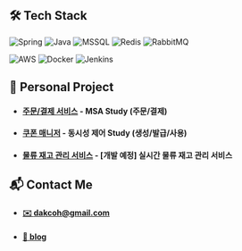 ## 🛠️ Tech Stack
![Spring](https://img.shields.io/badge/Spring-6DB33F?style=for-the-badge&logo=spring&logoColor=white)
![Java](https://img.shields.io/badge/Java-ED8B00?style=for-the-badge&logo=openjdk&logoColor=white)
![MSSQL](https://img.shields.io/badge/MSSQL-CC2927?style=for-the-badge&logo=microsoft-sql-server&logoColor=white)
![Redis](https://img.shields.io/badge/Redis-DC382D?style=for-the-badge&logo=redis&logoColor=white)
![RabbitMQ](https://img.shields.io/badge/RabbitMQ-FF6600?style=for-the-badge&logo=rabbitmq&logoColor=white)


![AWS](https://img.shields.io/badge/AWS-232F3E?style=for-the-badge&logo=amazon-aws&logoColor=white)
![Docker](https://img.shields.io/badge/Docker-2496ED?style=for-the-badge&logo=docker&logoColor=white)
![Jenkins](https://img.shields.io/badge/Jenkins-D24939?style=for-the-badge&logo=jenkins&logoColor=white)

## 🌟 Personal Project

- #### [주문/결제 서비스](https://github.com/dakcoh/shopping-service-order) - MSA Study (주문/결제)
- #### [쿠폰 매니저](https://github.com/dakcoh/coupon-manager) - 동시성 제어 Study (생성/발급/사용)
- #### [물류 재고 관리 서비스]() - [개발 예정] 실시간 물류 재고 관리 서비스

## 📬 Contact Me

- #### [✉️ dakcoh@gmail.com](mailto:dakcoh@gmail.com)
- #### [📒 blog](https://velog.io/@dakcoh)
